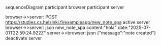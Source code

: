 sequenceDiagram
participant browser
participant server

browser->>server: POST https://studies.cs.helsinki.fi/exampleapp/new_note_spa
active server
browser->>server: json new_note_spa content:"hola" date:"2025-07-01T22:59:24.922Z"
server->>browser: json {"message":"note created"}
deactivate server
